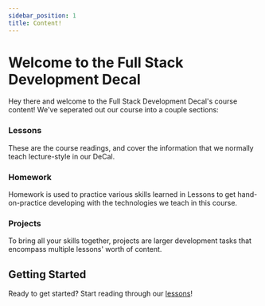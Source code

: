 ```yaml
---
sidebar_position: 1
title: Content!
---
```


# Welcome to the Full Stack Development Decal

Hey there and welcome to the Full Stack Development Decal's course content! We've seperated out our course into a couple sections:

### Lessons
These are the course readings, and cover the information that we normally teach lecture-style in our DeCal. 

### Homework
Homework is used to practice various skills learned in Lessons to get hand-on-practice developing with the technologies we teach in this course. 

### Projects
To bring all your skills together, projects are larger development tasks that encompass multiple lessons' worth of content.

## Getting Started

Ready to get started? Start reading through our [lessons](/docs/Lessons/AboutLessons)!
